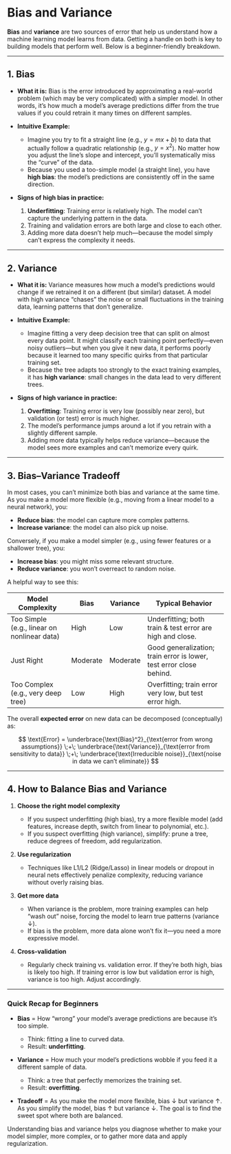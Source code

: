 # Bias and Variance


**Bias** and **variance** are two sources of error that help us understand how a machine learning model learns from data. Getting a handle on both is key to building models that perform well. Below is a beginner-friendly breakdown.

---

## 1. Bias

* **What it is:**
  Bias is the error introduced by approximating a real-world problem (which may be very complicated) with a simpler model. In other words, it’s how much a model’s average predictions differ from the true values if you could retrain it many times on different samples.

* **Intuitive Example:**

  * Imagine you try to fit a straight line (e.g., $y = mx + b$) to data that actually follow a quadratic relationship (e.g., $y = x^2$). No matter how you adjust the line’s slope and intercept, you’ll systematically miss the “curve” of the data.
  * Because you used a too-simple model (a straight line), you have **high bias**: the model’s predictions are consistently off in the same direction.

* **Signs of high bias in practice:**

  1. **Underfitting**: Training error is relatively high. The model can’t capture the underlying pattern in the data.
  2. Training and validation errors are both large and close to each other.
  3. Adding more data doesn’t help much—because the model simply can’t express the complexity it needs.

---

## 2. Variance

* **What it is:**
  Variance measures how much a model’s predictions would change if we retrained it on a different (but similar) dataset. A model with high variance “chases” the noise or small fluctuations in the training data, learning patterns that don’t generalize.

* **Intuitive Example:**

  * Imagine fitting a very deep decision tree that can split on almost every data point. It might classify each training point perfectly—even noisy outliers—but when you give it new data, it performs poorly because it learned too many specific quirks from that particular training set.
  * Because the tree adapts too strongly to the exact training examples, it has **high variance**: small changes in the data lead to very different trees.

* **Signs of high variance in practice:**

  1. **Overfitting**: Training error is very low (possibly near zero), but validation (or test) error is much higher.
  2. The model’s performance jumps around a lot if you retrain with a slightly different sample.
  3. Adding more data typically helps reduce variance—because the model sees more examples and can’t memorize every quirk.

---

## 3. Bias–Variance Tradeoff

In most cases, you can’t minimize both bias and variance at the same time. As you make a model more flexible (e.g., moving from a linear model to a neural network), you:

* **Reduce bias**: the model can capture more complex patterns.
* **Increase variance**: the model can also pick up noise.

Conversely, if you make a model simpler (e.g., using fewer features or a shallower tree), you:

* **Increase bias**: you might miss some relevant structure.
* **Reduce variance**: you won’t overreact to random noise.

A helpful way to see this:

| Model Complexity                            | Bias     | Variance | Typical Behavior                                                    |
| ------------------------------------------- | -------- | -------- | ------------------------------------------------------------------- |
| Too Simple (e.g., linear on nonlinear data) | High     | Low      | Underfitting; both train & test error are high and close.           |
| Just Right                                  | Moderate | Moderate | Good generalization; train error is lower, test error close behind. |
| Too Complex (e.g., very deep tree)          | Low      | High     | Overfitting; train error very low, but test error high.             |

The overall **expected error** on new data can be decomposed (conceptually) as:

$$
\text{Error} = \underbrace{\text{Bias}^2}_{\text{error from wrong assumptions}} \;+\; \underbrace{\text{Variance}}_{\text{error from sensitivity to data}} \;+\; \underbrace{\text{Irreducible noise}}_{\text{noise in data we can’t eliminate}}
$$

---

## 4. How to Balance Bias and Variance

1. **Choose the right model complexity**

   * If you suspect underfitting (high bias), try a more flexible model (add features, increase depth, switch from linear to polynomial, etc.).
   * If you suspect overfitting (high variance), simplify: prune a tree, reduce degrees of freedom, add regularization.

2. **Use regularization**

   * Techniques like L1/L2 (Ridge/Lasso) in linear models or dropout in neural nets effectively penalize complexity, reducing variance without overly raising bias.

3. **Get more data**

   * When variance is the problem, more training examples can help “wash out” noise, forcing the model to learn true patterns (variance ↓).
   * If bias is the problem, more data alone won’t fix it—you need a more expressive model.

4. **Cross-validation**

   * Regularly check training vs. validation error. If they’re both high, bias is likely too high. If training error is low but validation error is high, variance is too high. Adjust accordingly.

---

### Quick Recap for Beginners

* **Bias** = How “wrong” your model’s average predictions are because it’s too simple.

  * Think: fitting a line to curved data.
  * Result: **underfitting**.

* **Variance** = How much your model’s predictions wobble if you feed it a different sample of data.

  * Think: a tree that perfectly memorizes the training set.
  * Result: **overfitting**.

* **Tradeoff** = As you make the model more flexible, bias ↓ but variance ↑. As you simplify the model, bias ↑ but variance ↓. The goal is to find the sweet spot where both are balanced.

Understanding bias and variance helps you diagnose whether to make your model simpler, more complex, or to gather more data and apply regularization.
